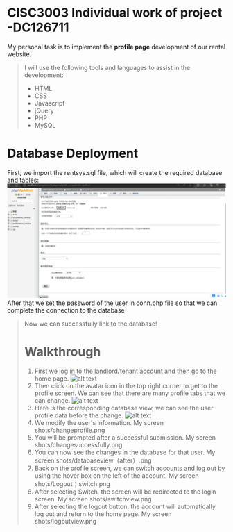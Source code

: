 # CISC3003 Individual work of project -DC126711
My personal task is to implement the **profile page** development of our rental website.
  >I will use the following tools and languages to assist in the development:
  >- HTML
  >- CSS
  >- Javascript
  >- jQuery
  >- PHP
  >- MySQL

# Database Deployment
First, we import the rentsys.sql file, which will create the required database and tables:
![alt text](database_setup.png)
After that we set the password of the user in conn.php file so that we can complete the connection to the database

><?php
>//connect to the database
>    $conn = mysqli_connect("localhost", "root", "root", "rentsys");
>    if(!$conn){
>        die("Failed to connect to the database server");
>    }
>    //Setting character set
>    mysqli_query($conn, "set name utf8");
 

Now we can successfully link to the database!

# Walkthrough
1. First we log in to the landlord/tenant account and then go to the home page.
![alt text](homepage.png)
2. Then click on the avatar icon in the top right corner to get to the profile screen. We can see that there are many profile tabs that we can change.
![alt text](myprofile.png)
3. Here is the corresponding database view, we can see the user profile data before the change.
![alt text](databaseview（before）.png)
4. We modify the user's information.
My screen shots/changeprofile.png
5. You will be prompted after a successful submission.
My screen shots/changesuccessfully.png
6. You can now see the changes in the database for that user.
My screen shots/databaseview（after）.png
7. Back on the profile screen, we can switch accounts and log out by using the hover box on the left of the account.
My screen shots/Logout；switch.png
8. After selecting Switch, the screen will be redirected to the login screen.
My screen shots/switchview.png
9. After selecting the logout button, the account will automatically log out and return to the home page.
My screen shots/logoutview.png
